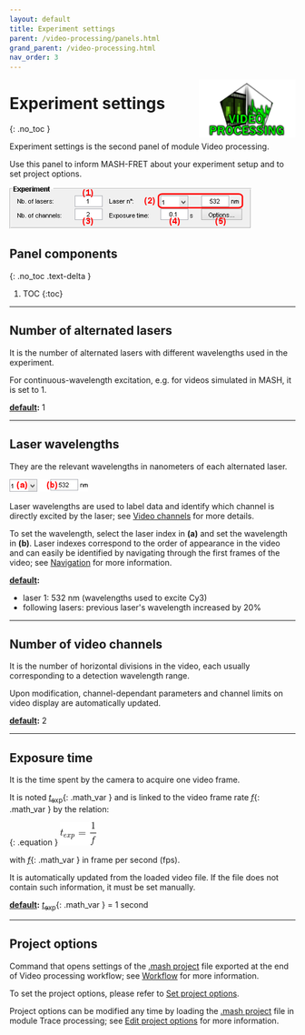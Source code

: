 ```yaml
---
layout: default
title: Experiment settings
parent: /video-processing/panels.html
grand_parent: /video-processing.html
nav_order: 3
---
```


<img src="../../assets/images/logos/logo-video-processing_400px.png" width="170" style="float:right; margin-left: 15px;"/>

# Experiment settings
{: .no_toc }

Experiment settings is the second panel of module Video processing.

Use this panel to inform MASH-FRET about your experiment setup and to set project options.

<a href="../../assets/images/gui/VP-panel-expset.png"><img src="../../assets/images/gui/VP-panel-expset.png" style="max-width: 426px;"/></a>

## Panel components
{: .no_toc .text-delta }

1. TOC
{:toc}

---

## Number of alternated lasers

It is the number of alternated lasers with different wavelengths used in the experiment. 

For continuous-wavelength excitation, e.g. for videos simulated in MASH, it is set to 1.

**<u>default</u>:** 1

---

## Laser wavelengths

They are the relevant wavelengths in nanometers of each alternated laser. 

<a href="../../assets/images/gui/VP-panel-expset-laser.png"><img src="../../assets/images/gui/VP-panel-expset-laser.png" style="max-width: 138px;"/></a>

Laser wavelengths are used to label data and identify which channel is directly excited by the laser; see 
[Video channels](../functionalities/set-project-options.html#video-channels) for more details.

To set the wavelength, select the laser index in **(a)** and set the wavelength in **(b)**. 
Laser indexes correspond to the order of appearance in the video and can easily be identified by navigating through the first frames of the video; see 
[Navigation](area-visualization.html#navigation) for more information.

**<u>default</u>:** 
* laser 1: 532 nm (wavelengths used to excite Cy3)
* following lasers: previous laser's wavelength increased by 20%

---

## Number of video channels

It is the number of horizontal divisions in the video, each usually corresponding to a detection wavelength range.

Upon modification, channel-dependant parameters and channel limits on video display are automatically updated.

**<u>default</u>:** 2

---

## Exposure time

It is the time spent by the camera to acquire one video frame.

It is noted 
[*t*<sub>exp</sub>](){: .math_var } and is linked to the video frame rate 
[*f*](){: .math_var } by the relation:

{: .equation }
<img src="../../assets/images/equations/VP-eq-exp-time.gif" alt="t_{exp} = \frac{1}{f}">

<!--
{: .equation }
*t*<sub>exp</sub> = 1 / *f*
-->

with 
[*f*](){: .math_var } in frame per second (fps).

It is automatically updated from the loaded video file. 
If the file does not contain such information, it must be set manually.

**<u>default</u>:** [*t*<sub>exp</sub>](){: .math_var } = 1 second

---

## Project options

Command that opens settings of the 
[.mash project](../../output-files/mash-mash-project.html) file exported at the end of Video processing workflow; see 
[Workflow](../workflow.html) for more information.

To set the project options, please refer to 
[Set project options](../functionalities/set-project-options.html).

Project options can be modified any time by loading the [.mash project](../../output-files/mash-mash-project.html) file in module Trace processing; see 
[Edit project options](../../trace-processing/panels/area-project-management.html#edit-project-options) for more information.

